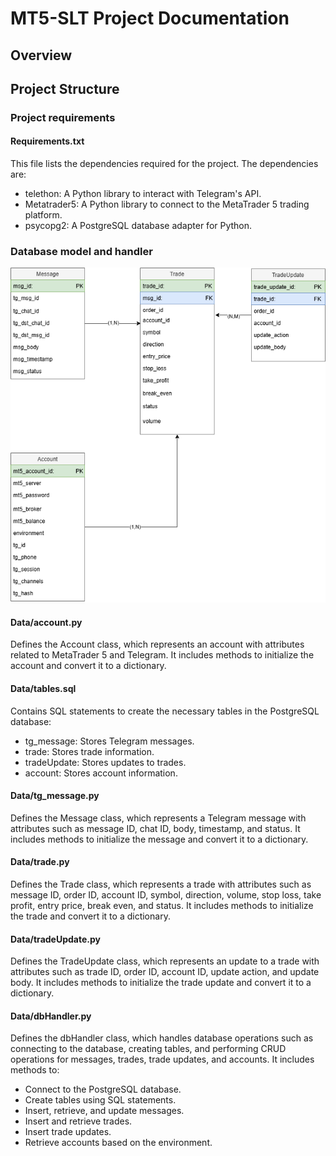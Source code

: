 # MT5-SLT Project Documentation
## Overview

## Project Structure
### Project requirements
#### Requirements.txt
This file lists the dependencies required for the project. The dependencies are:

- telethon: A Python library to interact with Telegram's API.
- Metatrader5: A Python library to connect to the MetaTrader 5 trading platform.
- psycopg2: A PostgreSQL database adapter for Python.

### Database model and handler

![Data Model](assets/DataModel-SmartTradeAnalyzer.png)

#### Data/account.py
Defines the Account class, which represents an account with attributes related to MetaTrader 5 and Telegram. It includes methods to initialize the account and convert it to a dictionary.

#### Data/tables.sql
Contains SQL statements to create the necessary tables in the PostgreSQL database:
- tg_message: Stores Telegram messages.
- trade: Stores trade information.
- tradeUpdate: Stores updates to trades.
- account: Stores account information.

#### Data/tg_message.py
Defines the Message class, which represents a Telegram message with attributes such as message ID, chat ID, body, timestamp, and status. It includes methods to initialize the message and convert it to a dictionary.

#### Data/trade.py
Defines the Trade class, which represents a trade with attributes such as message ID, order ID, account ID, symbol, direction, volume, stop loss, take profit, entry price, break even, and status. It includes methods to initialize the trade and convert it to a dictionary.

#### Data/tradeUpdate.py
Defines the TradeUpdate class, which represents an update to a trade with attributes such as trade ID, order ID, account ID, update action, and update body. It includes methods to initialize the trade update and convert it to a dictionary.

#### Data/dbHandler.py
Defines the dbHandler class, which handles database operations such as connecting to the database, creating tables, and performing CRUD operations for messages, trades, trade updates, and accounts. It includes methods to:
- Connect to the PostgreSQL database.
- Create tables using SQL statements.
- Insert, retrieve, and update messages.
- Insert and retrieve trades.
- Insert trade updates.
- Retrieve accounts based on the environment.